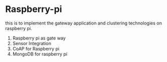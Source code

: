 # Raspberry-pi
this is to implement the gateway application and clustering technologies on raspberry pi.
1. Raspberry pi as gate way
2. Sensor Integration
3. CoAP for Raspberry pi
4. MongoDB for raspberry pi
